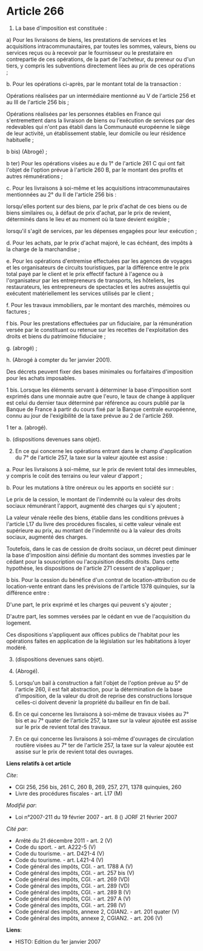 # Article 266

1. La base d'imposition est constituée :

a) Pour les livraisons de biens, les prestations de services et les acquisitions intracommunautaires, par toutes les sommes,
valeurs, biens ou services reçus ou à recevoir par le fournisseur ou le prestataire en contrepartie de ces opérations, de la
part de l'acheteur, du preneur ou d'un tiers, y compris les subventions directement liées au prix de ces opérations ;

b. Pour les opérations ci-après, par le montant total de la transaction :

Opérations réalisées par un intermédiaire mentionné au V de l'article 256 et au III de l'article 256 bis ;

Opérations réalisées par les personnes établies en France qui s'entremettent dans la livraison de biens ou l'exécution de
services par des redevables qui n'ont pas établi dans la Communauté européenne le siège de leur activité, un établissement
stable, leur domicile ou leur résidence habituelle ;

b bis) (Abrogé) ;

b ter)  Pour les opérations visées au e du 1° de l'article 261 C qui ont fait l'objet de l'option prévue à l'article 260 B,
par le montant des profits et autres rémunérations ;

c. Pour les livraisons à soi-même et les acquisitions intracommunautaires mentionnées au 2° du II de l'article 256 bis :

lorsqu'elles portent sur des biens, par le prix d'achat de ces biens ou de biens similaires ou, à défaut de prix d'achat, par
le prix de revient, déterminés dans le lieu et au moment où la taxe devient exigible ;

lorsqu'il s'agit de services, par les dépenses engagées pour leur exécution ;

d. Pour les achats, par le prix d'achat majoré, le cas échéant, des impôts à la charge de la marchandise ;

e. Pour les opérations d'entremise effectuées par les agences de voyages et les organisateurs de circuits touristiques, par
la différence entre le prix total payé par le client et le prix effectif facturé à l'agence ou à l'organisateur par les
entrepreneurs de transports, les hôteliers, les restaurateurs, les entrepreneurs de spectacles et les autres assujettis qui
exécutent matériellement les services utilisés par le client ;

f. Pour les travaux immobiliers, par le montant des marchés, mémoires ou factures ;

f bis. Pour les prestations effectuées par un fiduciaire, par la rémunération versée par le constituant ou retenue sur les
recettes de l'exploitation des droits et biens du patrimoine fiduciaire ;

g. (abrogé) ; 

h. (Abrogé à compter du 1er janvier 2001).

Des décrets peuvent fixer des bases minimales ou forfaitaires d'imposition pour les achats imposables.

1 bis. Lorsque les éléments servant à déterminer la base d'imposition sont exprimés dans une monnaie autre que l'euro, le
taux de change à appliquer est celui du dernier taux déterminé par référence au cours publié par la Banque de France à partir
du cours fixé par la Banque centrale européenne, connu au jour de l'exigibilité de la taxe prévue au 2 de l'article 269.

1 ter a. (abrogé).

b. (dispositions devenues sans objet).

2. En ce qui concerne les opérations entrant dans le champ d'application du 7° de l'article 257, la taxe sur la valeur
ajoutée est assise :

a. Pour les livraisons à soi-même, sur le prix de revient total des immeubles, y compris le coût des terrains ou leur valeur
d'apport ;

b. Pour les mutations à titre onéreux ou les apports en société sur :

Le prix de la cession, le montant de l'indemnité ou la valeur des droits sociaux rémunérant l'apport, augmenté des charges
qui s'y ajoutent ;

La valeur vénale réelle des biens, établie dans les conditions prévues à l'article L17 du livre des procédures fiscales, si
cette valeur vénale est supérieure au prix, au montant de l'indemnité ou à la valeur des droits sociaux, augmenté des
charges.

Toutefois, dans le cas de cession de droits sociaux, un décret peut diminuer la base d'imposition ainsi définie du montant
des sommes investies par le cédant pour la souscription ou l'acquisition desdits droits. Dans cette hypothèse, les
dispositions de l'article 271 cessent de s'appliquer ;

b bis. Pour la cession du bénéfice d'un contrat de location-attribution ou de location-vente entrant dans les prévisions de
l'article 1378 quinquies, sur la différence entre :

D'une part, le prix exprimé et les charges qui peuvent s'y ajouter ;

D'autre part, les sommes versées par le cédant en vue de l'acquisition du logement.

Ces dispositions s'appliquent aux offices publics de l'habitat pour les opérations faites en application de la législation
sur les habitations à loyer modéré.

3. (dispositions devenues sans objet).

4. (Abrogé).

5. Lorsqu'un bail à construction a fait l'objet de l'option prévue au 5° de l'article 260, il est fait abstraction, pour la
détermination de la base d'imposition, de la valeur du droit de reprise des constructions lorsque celles-ci doivent devenir
la propriété du bailleur en fin de bail.

6. En ce qui concerne les livraisons à soi-même de travaux visées au 7° bis et au 7° quater de l'article 257, la taxe sur la
valeur ajoutée est assise sur le prix de revient total des travaux.

7. En ce qui concerne les livraisons à soi-même d'ouvrages de circulation routière visées au 7° ter de l'article 257, la taxe
sur la valeur ajoutée est assise sur le prix de revient total des ouvrages.

**Liens relatifs à cet article**

_Cite_:

  - CGI 256, 256 bis, 261 C, 260 B, 269, 257, 271, 1378 quinquies, 260
  - Livre des procédures fiscales - art. L17 (M)

_Modifié par_:

  - Loi n°2007-211 du 19 février 2007 - art. 8 () JORF 21 février 2007

_Cité par_:

  - Arrêté du 21 décembre 2011 - art. 2 (V)
  - Code du sport. - art. A222-5 (V)
  - Code du tourisme. - art. D421-4 (V)
  - Code du tourisme. - art. L421-4 (V)
  - Code général des impôts, CGI. - art. 1788 A (V)
  - Code général des impôts, CGI. - art. 257 bis (V)
  - Code général des impôts, CGI. - art. 269 (VD)
  - Code général des impôts, CGI. - art. 289 (VD)
  - Code général des impôts, CGI. - art. 289 B (V)
  - Code général des impôts, CGI. - art. 297 A (V)
  - Code général des impôts, CGI. - art. 298 (V)
  - Code général des impôts, annexe 2, CGIAN2. - art. 201 quater (V)
  - Code général des impôts, annexe 2, CGIAN2. - art. 206 (V)

**Liens**:

  - HISTO: Edition du 1er janvier 2007
